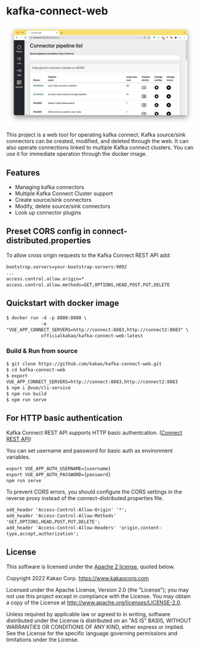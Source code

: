 # kafka-connect-web

![screenshot](screenshot.png)

This project is a web tool for operating kafka connect. 
Kafka source/sink connectors can be created, modified, and deleted through the web. 
It can also operate connections linked to multiple Kafka connect clusters. 
You can use it for immediate operation through the docker image.

## Features

- Managing kafka connectors
- Multiple Kafka Connect Cluster support
- Create source/sink connectors
- Modify, delete source/sink connectors
- Look up connector plugins

## Preset CORS config in connect-distributed.properties

To allow cross origin requests to the Kafka Connect REST API add:

```
bootstrap.servers=your-bootstrap-servers:9092
...
access.control.allow.origin=*
access.control.allow.methods=GET,OPTIONS,HEAD,POST,PUT,DELETE
```

## Quickstart with docker image

```
$ docker run -d -p 8080:8080 \
             -e "VUE_APP_CONNECT_SERVERS=http://connect:8083,http://connect2:8083" \
             officialkakao/kafka-connect-web:latest
```

### Build & Run from source

```
$ git clone https://github.com/kakao/kafka-connect-web.git
$ cd kafka-connect-web
$ export VUE_APP_CONNECT_SERVERS=http://connect:8083,http://connect2:8083
$ npm i @vue/cli-service
$ npm run build
$ npm run serve
```

## For HTTP basic authentication
Kafka Connect REST API supports HTTP basic authentcation. ([Connect REST API](https://docs.confluent.io/platform/current/security/basic-auth.html#kconnect-rest-api))

You can set username and password for basic auth as environment variables.
```
export VUE_APP_AUTH_USERNAME={username}
export VUE_APP_AUTH_PASSWORD={password}
npm run serve
```

To prevent CORS errors, you should configure the CORS settings in the reverse proxy instead of the connect-distributed.properties file.
```
add_header 'Access-Control-Allow-Origin' '*';
add_header 'Access-Control-Allow-Methods' 'GET,OPTIONS,HEAD,POST,PUT,DELETE';
add_header 'Access-Control-Allow-Headers' 'origin,content-type,accept,authorization';
```
## License

This software is licensed under the [Apache 2 license](LICENSE), quoted below.

Copyright 2022 Kakao Corp. <https://www.kakaocorp.com>

Licensed under the Apache License, Version 2.0 (the "License"); you may not
use this project except in compliance with the License. You may obtain a copy
of the License at http://www.apache.org/licenses/LICENSE-2.0.

Unless required by applicable law or agreed to in writing, software
distributed under the License is distributed on an "AS IS" BASIS, WITHOUT
WARRANTIES OR CONDITIONS OF ANY KIND, either express or implied. See the
License for the specific language governing permissions and limitations under
the License.

